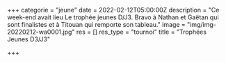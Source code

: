 +++
categorie = "jeune"
date = 2022-02-12T05:00:00Z
description = "Ce week-end avait lieu Le trophée jeunes D/J3. Bravo à Nathan et Gaëtan qui sont finalistes et à Titouan qui remporte son tableau."
image = "img/img-20220212-wa0001.jpg"
res = []
res_type = "tournoi"
title = "Trophées Jeunes D3/J3"

+++
